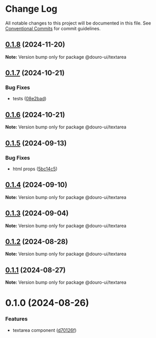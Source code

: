 # Change Log

All notable changes to this project will be documented in this file.
See [Conventional Commits](https://conventionalcommits.org) for commit guidelines.

## [0.1.8](https://github.com/Douro-ui/design-system/compare/@douro-ui/textarea@0.1.7...@douro-ui/textarea@0.1.8) (2024-11-20)

**Note:** Version bump only for package @douro-ui/textarea

## [0.1.7](https://github.com/Douro-ui/design-system/compare/@douro-ui/textarea@0.1.6...@douro-ui/textarea@0.1.7) (2024-10-21)

### Bug Fixes

- tests ([08e2bad](https://github.com/Douro-ui/design-system/commit/08e2bad07fcebdf8f765123b5d145ed8b3b44fc7))

## [0.1.6](https://github.com/Douro-ui/design-system/compare/@douro-ui/textarea@0.1.5...@douro-ui/textarea@0.1.6) (2024-10-21)

**Note:** Version bump only for package @douro-ui/textarea

## [0.1.5](https://github.com/Douro-ui/design-system/compare/@douro-ui/textarea@0.1.4...@douro-ui/textarea@0.1.5) (2024-09-13)

### Bug Fixes

- html props ([5bc14c5](https://github.com/Douro-ui/design-system/commit/5bc14c50d04f754b2922775cbcbdd2cc11d2feda))

## [0.1.4](https://github.com/Douro-ui/design-system/compare/@douro-ui/textarea@0.1.3...@douro-ui/textarea@0.1.4) (2024-09-10)

**Note:** Version bump only for package @douro-ui/textarea

## [0.1.3](https://github.com/Douro-ui/design-system/compare/@douro-ui/textarea@0.1.2...@douro-ui/textarea@0.1.3) (2024-09-04)

**Note:** Version bump only for package @douro-ui/textarea

## [0.1.2](https://github.com/Douro-ui/design-system/compare/@douro-ui/textarea@0.1.1...@douro-ui/textarea@0.1.2) (2024-08-28)

**Note:** Version bump only for package @douro-ui/textarea

## [0.1.1](https://github.com/Douro-ui/design-system/compare/@douro-ui/textarea@0.1.0...@douro-ui/textarea@0.1.1) (2024-08-27)

**Note:** Version bump only for package @douro-ui/textarea

# 0.1.0 (2024-08-26)

### Features

- textarea component ([d70126f](https://github.com/Douro-ui/design-system/commit/d70126fb9316a84f8784e1a43b096cdc130f82a1))
